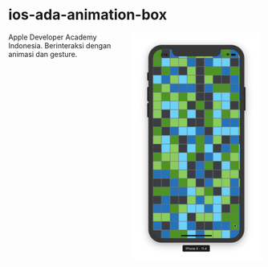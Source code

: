 # ios-ada-animation-box
<img src="https://github.com/omrobbie/ios-ada-animation-box/blob/master/screenshot/preview1.gif" width=256 align="right" />
Apple Developer Academy Indonesia. Berinteraksi dengan animasi dan gesture.
